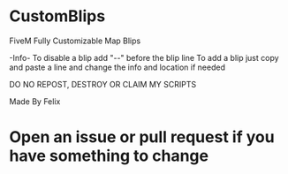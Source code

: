 # CustomBlips
FiveM Fully Customizable Map Blips

-Info- To disable a blip add "--" before the blip line
 To add a blip just copy and paste a line and change the info and location if needed

 DO NO REPOST, DESTROY OR CLAIM MY SCRIPTS
 
 Made By Felix

# Open an issue or pull request if you have something to change
